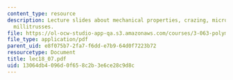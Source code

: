 ```yaml
---
content_type: resource
description: Lecture slides about mechanical properties, crazing, microframes, and
  millitrusses.
file: https://ol-ocw-studio-app-qa.s3.amazonaws.com/courses/3-063-polymer-physics-spring-2007/13064db4096d0f658c2b3e6ce28c9d8c_lec18_07.pdf
file_type: application/pdf
parent_uid: e8f075b7-2fa7-f6dd-e7b9-64d0f7223b72
resourcetype: Document
title: lec18_07.pdf
uid: 13064db4-096d-0f65-8c2b-3e6ce28c9d8c
---
```


